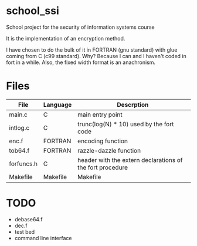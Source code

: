 school_ssi
==========

School project for the security of information systems course

It is the implementation of an encryption method.

I have chosen to do the bulk of it in FORTRAN (gnu standard) with glue coming from C (c99 standard). Why? Because I can and I haven't coded in fort in a while. Also, the fixed width format is an anachronism.

Files
=====

| File | Language | Descrption |
|------|----------|------------|
| main.c | C | main entry point |
| intlog.c | C | trunc(log(N) * 10) used by the fort code |
| enc.f | FORTRAN | encoding function |
| tob64.f | FORTRAN | razzle-dazzle function |
| forfuncs.h | C | header with the extern declarations of the fort procedure |
| Makefile | Makefile | Makefile |

TODO
====

* debase64.f
* dec.f
* test bed
* command line interface
